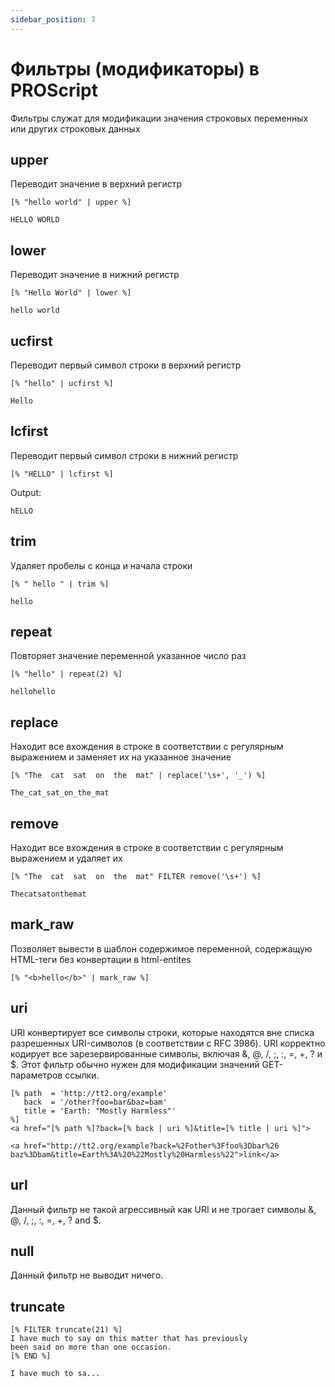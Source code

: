 ```yaml
---
sidebar_position: 7
---
```


# Фильтры (модификаторы) в PROScript

Фильтры служат для модификации значения строковых переменных или других строковых данных

## upper
Переводит значение в верхний регистр
```
[% "hello world" | upper %]
```
```
HELLO WORLD
```

## lower
Переводит значение в нижний регистр
```
[% "Hello World" | lower %]
```
```
hello world
```

## ucfirst
Переводит первый символ строки в верхний регистр
```
[% "hello" | ucfirst %]
```
```
Hello
```

## lcfirst
Переводит первый символ строки в нижний регистр
```
[% "HELLO" | lcfirst %]
```
Output:
```
hELLO
```

## trim
Удаляет пробелы с конца и начала строки
```
[% " hello " | trim %]
```
```
hello
```

## repeat
Повторяет значение переменной указанное число раз
```
[% "hello" | repeat(2) %]
```
```
hellohello
```

## replace
Находит все вхождения в строке в соответствии с регулярным выражением и заменяет их на указанное значение
```
[% "The  cat  sat  on  the  mat" | replace('\s+', '_') %]
```
```
The_cat_sat_on_the_mat
```

## remove
Находит все вхождения в строке в соответствии с регулярным выражением и удаляет их
```
[% "The  cat  sat  on  the  mat" FILTER remove('\s+') %]
```
```
Thecatsatonthemat
```

## mark_raw
Позволяет вывести в шаблон содержимое переменной, содержащую HTML-теги без конвертации в html-entites
```
[% "<b>hello</b>" | mark_raw %]
```

## uri
URI конвертирует все символы строки, которые находятся вне списка разрешенных URI-символов (в соответствии с RFC 3986). URI корректно кодирует все зарезервированные символы, включая &, @, /, ;, :, =, +, ? и $. Этот фильтр обычно нужен для модификации значений GET-параметров ссылки.
```
[% path  = 'http://tt2.org/example'
   back  = '/other?foo=bar&baz=bam' 
   title = 'Earth: "Mostly Harmless"'
%]
<a href="[% path %]?back=[% back | uri %]&title=[% title | uri %]">
```
```
<a href="http://tt2.org/example?back=%2Fother%3Ffoo%3Dbar%26
baz%3Dbam&title=Earth%3A%20%22Mostly%20Harmless%22">link</a>
```

## url
Данный фильтр не такой агрессивный как URI и не трогает символы &, @, /, ;, :, =, +, ? and $.

## null
Данный фильтр не выводит ничего.

## truncate
```
[% FILTER truncate(21) %]
I have much to say on this matter that has previously 
been said on more than one occasion.
[% END %]
```
```
I have much to sa...
```